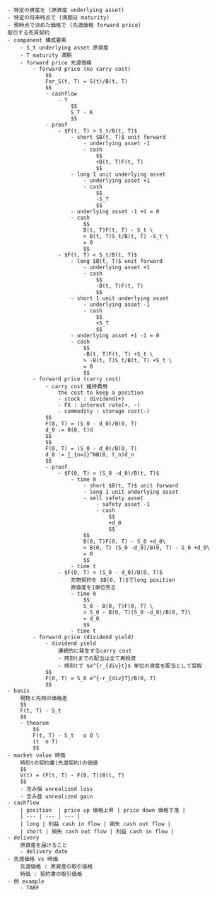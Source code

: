 
	- 特定の資産を (原資産 underlying asset)
	- 特定の将来時点で (満期日 maturity)
	- 現時点で決めた価格で (先渡価格 forward price)
	取引する売買契約
	- component 構成要素
		- S_t underlying asset 原資産
		- T maturity 満期
		- forward price 先渡価格
			- forward price (no carry cost)
				$$ 
				For_S(t, T) = S(t)/B(t, T)
				$$ 
				- cashflow
					- T
						$$ 
						S_T - K
						$$ 
				- proof
					- $F(t, T) > S_t/B(t, T)$
						- short $B(t, T)$ unit forward
							- underlying asset -1
							- cash
								$$ 
								+B(t, T)F(t, T)
								$$ 
						- long 1 unit underlying asset
							- underlying asset +1
							- cash
								$$ 
								-S_T
								$$ 
						- underlying asset -1 +1 = 0
						- cash
							$$ 
							B(t, T)F(t, T) - S_t \
							> B(t, T)S_t/B(t, T) -S_t \
							= 0
							$$ 
					- $F(t, T) < S_t/B(t, T)$
						- long $B(t, T)$ unit forward
							- underlying asset +1
							- cash
								$$ 
								-B(t, T)F(t, T)
								$$ 
						- short 1 unit underlying asset
							- underlying asset -1
							- cash
								$$ 
								+S_T
								$$ 
						- underlying asset +1 -1 = 0
						- cash
							$$ 
							-B(t, T)F(t, T) +S_t \
							> -B(t, T)S_t/B(t, T) +S_t \
							= 0
							$$ 
			- forward price (carry cost)
				- carry cost 維持費用
					the cost to keep a position
					- stock : dividend(+)
					- FX : interest rate(+, -)
					- commodity : storage cost(-)
				$$ 
				F(0, T) = (S_0 - d_0)/B(0, T)
				d_0 := B(0, t)d
				$$ 
				$$ 
				F(0, T) = (S_0 - d_0)/B(0, T)
				d_0 := ∑_{n=1}^NB(0, t_n)d_n
				$$ 
				- proof
					- $F(0, T) > (S_0 -d_0)/B(t, T)$
						- time 0
							- short $B(t, T)$ unit forward
							- long 1 unit underlying asset
							- sell safety asset
								- safety asset -1
								- cash
									$$ 
									+d_0
									$$ 
							$$ 
							B(0, T)F(0, T) - S_0 +d_0\
							> B(0, T) (S_0 -d_0)/B(0, T) - S_0 +d_0\
							= 0
							$$ 
						- time t
					- $F(0, T) < (S_0 - d_0)/B(0, T)$
						先物契約を $B(0, T)$でlong position
						原資産を1単位売る
						- time 0
							$$ 
							S_0 - B(0, T)F(0, T) \
							> S_0 - B(0, T)(S_0 -d_0)/B(0, T)\
							= d_0
							$$ 
						- time t
			- forward price (dividend yield)
				- dividend yield
					連続的に発生するcarry cost
					- 時刻tまでの配当は全て再投資
					- 時刻tで $e^{r_{div}t}$ 単位の資産を配当として受取
				$$ 
				F(0, T) = S_0 e^{-r_{div}T}/B(0, T)
				$$ 
	- basis
		現物と先物の価格差
		$$ 
		F(t, T) - S_t
		$$ 
		- theorem
			$$ 
			F(t, T) - S_t 	o 0 \
			(t 	o T)
			$$ 
	- market value 時価
		時刻tの契約書(先渡契約)の価値
		$$ 
		V(t) = (F(t, T) - F(0, T))B(t, T)
		$$ 
		- 含み損 unrealized loss
		- 含み益 unrealized gain
	- cashflow
		| position  | price up 価格上昇 | price down 価格下落 |
		| --- | --- | --- |
		| long | 利益 cash in flow | 損失 cash out flow |
		| short | 損失 cash out flow | 利益 cash in flow |
	- delivery
		原資産を届けること
		- delivery date
	- 先渡価格 vs 時価
		先渡価格 : 原資産の取引価格
		時価 : 契約書の取引価格
	- 例 example
		- TARF